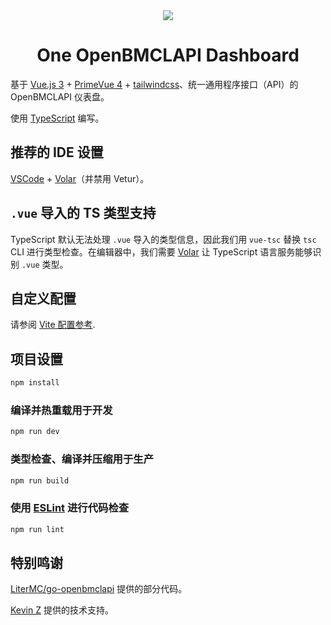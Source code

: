 <div align="center">

<picture>
  <source media="(prefers-color-scheme: dark)" srcset="https://socialify.git.ci/SilianZ/one-openbmclapi-dashboard/image?description=1&language=1&name=1&pattern=Plus&theme=Dark">
  <source media="(prefers-color-scheme: light)" srcset="https://socialify.git.ci/SilianZ/one-openbmclapi-dashboard/image?description=1&language=1&name=1&pattern=Plus&theme=Light">
  <img src="https://socialify.git.ci/SilianZ/one-openbmclapi-dashboard/image?description=1&language=1&name=1&pattern=Charlie%20Brown&theme=Auto">
</picture>

# One OpenBMCLAPI Dashboard

</div>

基于 [Vue.js 3](https://cn.vuejs.org) + [PrimeVue 4](https://primevue.org) + [tailwindcss](https://tailwindcss.com/)、统一通用程序接口（API）的 OpenBMCLAPI 仪表盘。

使用 [TypeScript](https://www.typescriptlang.org) 编写。

## 推荐的 IDE 设置

[VSCode](https://code.visualstudio.com/) + [Volar](https://marketplace.visualstudio.com/items?itemName=Vue.volar)（并禁用 Vetur）。

## `.vue` 导入的 TS 类型支持

TypeScript 默认无法处理 `.vue` 导入的类型信息，因此我们用 `vue-tsc` 替换 `tsc` CLI 进行类型检查。在编辑器中，我们需要 [Volar](https://marketplace.visualstudio.com/items?itemName=Vue.volar) 让 TypeScript 语言服务能够识别 `.vue` 类型。

## 自定义配置

请参阅 [Vite 配置参考](https://vitejs.dev/config/).

## 项目设置

```sh
npm install
```

### 编译并热重载用于开发

```sh
npm run dev
```

### 类型检查、编译并压缩用于生产

```sh
npm run build
```

### 使用 [ESLint](https://eslint.org/) 进行代码检查

```sh
npm run lint
```

## 特别鸣谢

[LiterMC/go-openbmclapi](https://github.com/LiterMC/go-openbmclapi) 提供的部分代码。

[Kevin Z](https://github.com/zyxkad) 提供的技术支持。
